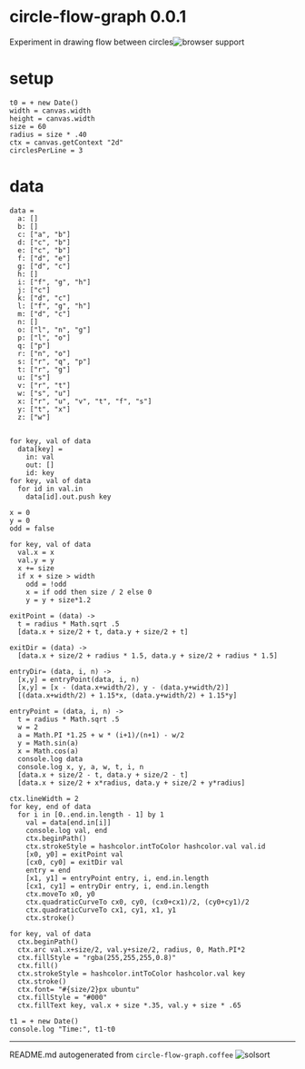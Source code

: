 # circle-flow-graph 0.0.1

Experiment in drawing flow between circles![browser support](https://ci.testling.com/rasmuserik/circle-flow-graph.png)

# setup

    t0 = + new Date()
    width = canvas.width
    height = canvas.width
    size = 60
    radius = size * .40
    ctx = canvas.getContext "2d"
    circlesPerLine = 3

# data

    
    data =
      a: []
      b: []
      c: ["a", "b"]
      d: ["c", "b"]
      e: ["c", "b"]
      f: ["d", "e"]
      g: ["d", "c"]
      h: []
      i: ["f", "g", "h"]
      j: ["c"]
      k: ["d", "c"]
      l: ["f", "g", "h"]
      m: ["d", "c"]
      n: []
      o: ["l", "n", "g"]
      p: ["l", "o"]
      q: ["p"]
      r: ["n", "o"]
      s: ["r", "q", "p"]
      t: ["r", "g"]
      u: ["s"]
      v: ["r", "t"]
      w: ["s", "u"]
      x: ["r", "u", "v", "t", "f", "s"]
      y: ["t", "x"]
      z: ["w"]
    
    
    for key, val of data
      data[key] =
        in: val
        out: []
        id: key
    for key, val of data
      for id in val.in
        data[id].out.push key
    
    x = 0
    y = 0
    odd = false
    
    for key, val of data
      val.x = x
      val.y = y
      x += size
      if x + size > width
        odd = !odd
        x = if odd then size / 2 else 0
        y = y + size*1.2
    
    exitPoint = (data) ->
      t = radius * Math.sqrt .5
      [data.x + size/2 + t, data.y + size/2 + t]
    
    exitDir = (data) ->
      [data.x + size/2 + radius * 1.5, data.y + size/2 + radius * 1.5]
    
    entryDir= (data, i, n) ->
      [x,y] = entryPoint(data, i, n)
      [x,y] = [x - (data.x+width/2), y - (data.y+width/2)]
      [(data.x+width/2) + 1.15*x, (data.y+width/2) + 1.15*y]
    
    entryPoint = (data, i, n) ->
      t = radius * Math.sqrt .5
      w = 2
      a = Math.PI *1.25 + w * (i+1)/(n+1) - w/2
      y = Math.sin(a)
      x = Math.cos(a)
      console.log data
      console.log x, y, a, w, t, i, n
      [data.x + size/2 - t, data.y + size/2 - t]
      [data.x + size/2 + x*radius, data.y + size/2 + y*radius]
    
    ctx.lineWidth = 2
    for key, end of data
      for i in [0..end.in.length - 1] by 1
        val = data[end.in[i]]
        console.log val, end
        ctx.beginPath()
        ctx.strokeStyle = hashcolor.intToColor hashcolor.val val.id
        [x0, y0] = exitPoint val
        [cx0, cy0] = exitDir val
        entry = end
        [x1, y1] = entryPoint entry, i, end.in.length
        [cx1, cy1] = entryDir entry, i, end.in.length
        ctx.moveTo x0, y0
        ctx.quadraticCurveTo cx0, cy0, (cx0+cx1)/2, (cy0+cy1)/2
        ctx.quadraticCurveTo cx1, cy1, x1, y1
        ctx.stroke()
    
    for key, val of data
      ctx.beginPath()
      ctx.arc val.x+size/2, val.y+size/2, radius, 0, Math.PI*2
      ctx.fillStyle = "rgba(255,255,255,0.8)"
      ctx.fill()
      ctx.strokeStyle = hashcolor.intToColor hashcolor.val key
      ctx.stroke()
      ctx.font= "#{size/2}px ubuntu"
      ctx.fillStyle = "#000"
      ctx.fillText key, val.x + size *.35, val.y + size * .65
    
    t1 = + new Date()
    console.log "Time:", t1-t0
    

----

README.md autogenerated from `circle-flow-graph.coffee` ![solsort](https://ssl.solsort.com/_reputil_rasmuserik_circle-flow-graph.png)
